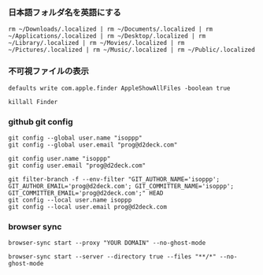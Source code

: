### 日本語フォルダ名を英語にする

`rm ~/Downloads/.localized | rm ~/Documents/.localized | rm ~/Applications/.localized | rm ~/Desktop/.localized | rm ~/Library/.localized | rm ~/Movies/.localized | rm ~/Pictures/.localized | rm ~/Music/.localized | rm ~/Public/.localized`

### 不可視ファイルの表示

`defaults write com.apple.finder AppleShowAllFiles -boolean true`

`killall Finder`

### github git config

```
git config --global user.name "isoppp"
git config --global user.email "prog@d2deck.com"
```

```
git config user.name "isoppp"
git config user.email "prog@d2deck.com"
```

```
git filter-branch -f --env-filter "GIT_AUTHOR_NAME='isoppp'; GIT_AUTHOR_EMAIL='prog@d2deck.com'; GIT_COMMITTER_NAME='isoppp'; GIT_COMMITTER_EMAIL='prog@d2deck.com';" HEAD 
git config --local user.name isoppp
git config --local user.email prog@d2deck.com
```

### browser sync

`browser-sync start --proxy "YOUR DOMAIN" --no-ghost-mode`

`browser-sync start --server --directory true --files "**/*" --no-ghost-mode`

